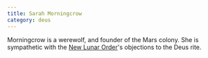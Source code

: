 ```yaml
---
title: Sarah Morningcrow
category: deus
---
```

Morningcrow is a werewolf, and founder of the Mars colony. She is sympathetic with the [New Lunar Order](org-luna)'s objections to the Deus rite.
